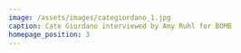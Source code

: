 ```yaml
---
image: /assets/images/categiordano_1.jpg
caption: Cate Giordano interviewed by Amy Ruhl for BOMB
homepage_position: 3
---
```


